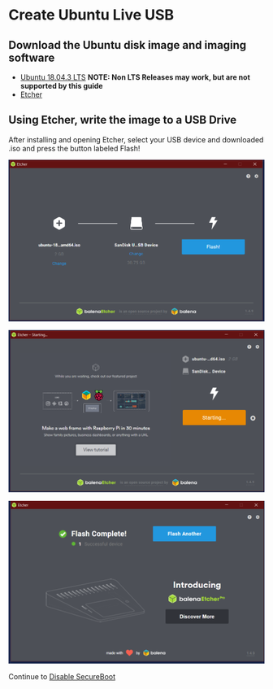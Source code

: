 # Create Ubuntu Live USB

## Download the Ubuntu disk image and imaging software
* [Ubuntu 18.04.3 LTS](http://releases.ubuntu.com/18.04/ubuntu-18.04.3-desktop-amd64.iso) 
**NOTE: Non LTS Releases may work, but are not supported by this guide**
* [Etcher](https://www.balena.io/etcher/)

## Using Etcher, write the image to a USB Drive

After installing and opening Etcher, select your USB device and downloaded .iso and press the button labeled Flash!

![Etcher Screenshot](../Images/etcherScreen.PNG "Etcher Screenshot")

![Etcher Screenshot 2](../Images/etcherScreen2.PNG "Etcher Screenshot")

![Etcher Screenshot 3](../Images/etcherScreen3.PNG "Etcher Screenshot")

Continue to [Disable SecureBoot](DisableSecureBoot.md)
